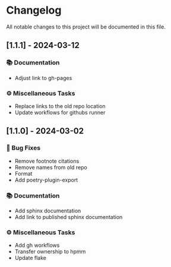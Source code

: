 # Changelog

All notable changes to this project will be documented in this file.

## [1.1.1] - 2024-03-12

### 📚 Documentation

- Adjust link to gh-pages

### ⚙️ Miscellaneous Tasks

- Replace links to the old repo location
- Update workflows for githubs runner

## [1.1.0] - 2024-03-02

### 🐛 Bug Fixes

- Remove footnote citations
- Remove names from old repo
- Format
- Add poetry-plugin-export

### 📚 Documentation

- Add sphinx documentation
- Add link to published sphinx documentation

### ⚙️ Miscellaneous Tasks

- Add gh workflows
- Transfer ownership to hpmm
- Update flake

<!-- generated by git-cliff -->

